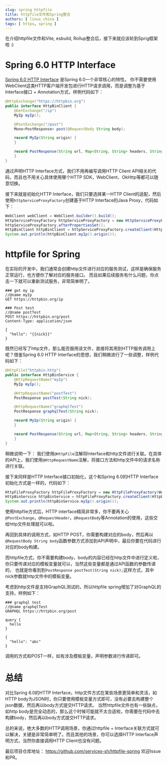 ```yaml
---
slug: spring httpfile
title: httpfile文件和Spring整合
authors: [ linux_china ]
tags: [ httpx, spring ]
---
```


在介绍httpfile文件和Vite, esbuild, Rollup整合后，接下来就应该轮到Sprig框架啦 :)

# Spring 6.0 HTTP Interface

[Spring 6.0 HTTP Interface](https://docs.spring.io/spring-framework/docs/6.0.0-M5/reference/html/integration.html#rest-http-interface)
是Spring 6.0一个非常核心的特性。 你不需要使用WebClient这类HTTP客户端开发包进行HTTP请求调用，而是调整为基于Interface接口 + Annotation方式，样例代码如下：

```java
@HttpExchange("https://httpbin.org")
public interface HttpBinClient {
    @GetExchange("/ip")
    MyIp myIp();

    @PostExchange("/post")
    Mono<PostResponse> post(@RequestBody String body);

    record MyIp(String origin) {
    }

    record PostResponse(String url, Map<String, String> headers, String data) {
    }
}
```

通过声明HTTP Interface方式，我们不用再编写调用HTTP Client API相关的代码，而且也不用关心具体使用哪个HTTP SDK，WebClient、OkHttp等都可以随意切换。

接下来就是初始化HTTP Interface，我们只要选择某一HTTP Client的适配，然后使用`httpServiceProxyFactory`创建基于HTTP Interface的Java Proxy，代码如下：

```java
WebClient webClient = WebClient.builder().build();
HttpServiceProxyFactory httpServiceProxyFactory = new HttpServiceProxyFactory(WebClientAdapter.forClient(webClient));
httpServiceProxyFactory.afterPropertiesSet();
HttpBinClient httpBinClient = httpServiceProxyFactory.createClient(HttpBinClient.class);
System.out.println(httpBinClient.myIp().origin());
```

# httpfile for Spring

在实际的开发中，我们通常会创建http文件进行对应的服务测试，这样是确保服务正常运行，也方便你了解对应的服务接口。
而且如果后续服务有什么问题，你点击一下就可以重新测试服务，非常简单明了。

```
### get my ip
//@name myIp
GET https://httpbin.org/ip

### Post test
//@name postTest
POST https://httpbin.org/post
Content-Type: application/json

{
  "hello": "{{nick}}"
}
```

既然已经写了http文件，那么能否服用该文件，直接将其用到HTTP服务调用上呢？借鉴Spring 6.0 HTTP Interface的思想，我们稍微进行了一些调整，样例代码如下：

```java
@HttpFile("httpbin.http")
public interface HttpBinService {
    @HttpRequestName("myIp")
    MyIp myIp();

    @HttpRequestName("postTest")
    PostResponse postTest(String nick);

    @HttpRequestName("graphqlTest")
    PostResponse graphqlTest(String nick);

    record MyIp(String origin) {
    }

    record PostResponse(String url, Map<String, String> headers, String data) {
    }
}
```

稍微说明一下： 我们使用`@HttpFile`注解将Interface和http文件进行关联。在具体的API上，我们使用`@HttpRequestName`注解，将接口方法和http文件中的请求名称进行关联。

接下来同样是HTTP Interface接口初始化，这个和Spring 6.0的HTTP Interface初始化方式是一样的，代码如下：

```java
HttpFileProxyFactory httpFileProxyFactory = new HttpFileProxyFactory(WebClientAdapter.forClient(WebClient.builder().build()));
HttpBinService httpBinService = httpFileProxyFactory.createClient(HttpBinService.class);
System.out.println(httpBinService.myIp().origin());
```

使用httpfile方式后，HTTP interface精简非常多，你不要再关心`@PostExchange`，`@RequestHeader`，`@RequestBody`等Annotation的使用，这些交给http文件处理就可以啦。

再回到具体的调用方式，如HTTP POST，你需要构建对应的body，然后再以`@RequestBody String body`函数参数方式添加到API声明中，最后你要在代码进行对应的body构建。

而httpfile方式，你不需要构建body，body的内容已经在http文件中进行定义啦，你只要传递对应的模板变量就可以，当然这些变量都是通过API函数的参数传递的，
也就是你看到到`PostResponse postTest(String nick);`这样方式，其中nick参数就http文件中的模板变量。

考虑到http文件是支持GraphQL测试的，所以httpfile spring增加了对GraphQL的支持，样例如下：

```
### graphql test
//@name graphqlTest
GRAPHQL https://httpbin.org/post

query {
  hello
}

{
  "hello": "abc"
}
```

调用的方式和POST一样，如有涉及模板变量，声明参数进行传递即可。

# 总结

对比Spring 6.0的HTTP Interface，http文件方式在某些场景更简单和灵活，如HTTP body为JSON时，你只要使用模板变量方式即可，没有必要去构建整个json数据，然后再以body方式提交HTTP请求。
当然httpfile文件也有一些缺点，如http body是完全动态的，那么这个时候可能就不太合适啦，你需要在代码中去构建body，然后再以body方式提交HTTP请求。

总的来说，绝大多数的HTTP调用场景，你通过httpfile + Interface关联方式就可以解决，关键是非常简单明了。而且其他的场景，你可以选择HTTP Interface声明方式，当然你直接调用HTTP Client也没有问题。

最后项目仓库地址： https://github.com/servicex-sh/httpfile-spring 欢迎Issue和PR。
